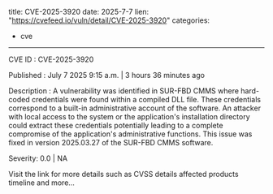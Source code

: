  
title: CVE-2025-3920
date: 2025-7-7
lien: "https://cvefeed.io/vuln/detail/CVE-2025-3920"
categories:
  - cve
---

CVE ID : CVE-2025-3920

Published :  July 7
2025
9:15 a.m. | 3 hours
36 minutes ago

Description : A vulnerability was identified in SUR-FBD CMMS where hard-coded credentials were found within a compiled DLL file. These credentials correspond to a built-in administrative account of the software. An attacker with local access to the system or the application's installation directory could extract these credentials
potentially leading to a complete compromise of the application's administrative functions. This issue was fixed in version 2025.03.27 of the SUR-FBD CMMS software.

Severity: 0.0 | NA

Visit the link for more details
such as CVSS details
affected products
timeline
and more...
